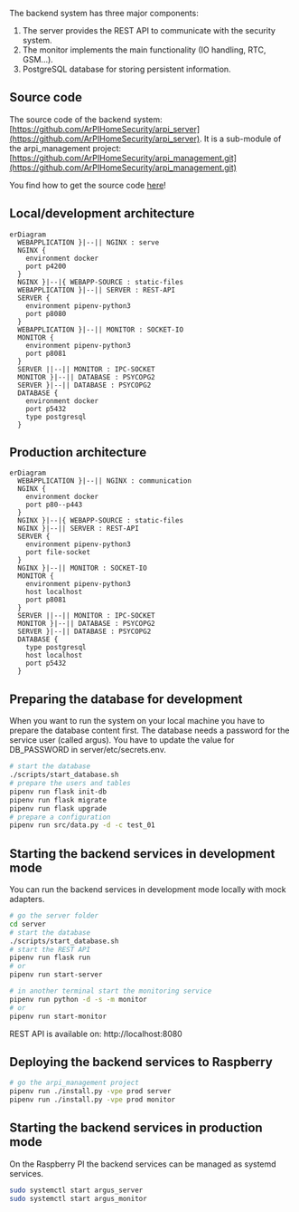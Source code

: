 The backend system has three major components:

1. The server provides the REST API to communicate with the security system.
2. The monitor implements the main functionality (IO handling, RTC, GSM...).
3. PostgreSQL database for storing persistent information.


## Source code

The source code of the backend system:
[https://github.com/ArPIHomeSecurity/arpi_server](https://github.com/ArPIHomeSecurity/arpi_server).
It is a sub-module of the arpi_management project:
[https://github.com/ArPIHomeSecurity/arpi_management.git](https://github.com/ArPIHomeSecurity/arpi_management.git)

You find how to get the source code [here](index.md#getting-the-code)!


## Local/development architecture

```mermaid
erDiagram
  WEBAPPLICATION }|--|| NGINX : serve
  NGINX {
    environment docker
    port p4200
  }
  NGINX }|--|{ WEBAPP-SOURCE : static-files
  WEBAPPLICATION }|--|| SERVER : REST-API
  SERVER {
    environment pipenv-python3
    port p8080
  }
  WEBAPPLICATION }|--|| MONITOR : SOCKET-IO
  MONITOR {
    environment pipenv-python3
    port p8081
  }
  SERVER ||--|| MONITOR : IPC-SOCKET
  MONITOR }|--|| DATABASE : PSYCOPG2
  SERVER }|--|| DATABASE : PSYCOPG2
  DATABASE {
    environment docker
    port p5432
    type postgresql
  }
```

## Production architecture

```mermaid
erDiagram
  WEBAPPLICATION }|--|| NGINX : communication
  NGINX {
    environment docker
    port p80--p443
  }
  NGINX }|--|{ WEBAPP-SOURCE : static-files
  NGINX }|--|| SERVER : REST-API
  SERVER {
    environment pipenv-python3
    port file-socket
  }
  NGINX }|--|| MONITOR : SOCKET-IO
  MONITOR {
    environment pipenv-python3
    host localhost
    port p8081
  }
  SERVER ||--|| MONITOR : IPC-SOCKET
  MONITOR }|--|| DATABASE : PSYCOPG2
  SERVER }|--|| DATABASE : PSYCOPG2
  DATABASE {
    type postgresql
    host localhost
    port p5432
  }
```

## Preparing the database for development

When you want to run the system on your local machine you have to prepare the database content first.
The database needs a password for the service user (called argus). You have to update the value 
for DB_PASSWORD in server/etc/secrets.env.

```bash
# start the database
./scripts/start_database.sh
# prepare the users and tables
pipenv run flask init-db
pipenv run flask migrate
pipenv run flask upgrade
# prepare a configuration
pipenv run src/data.py -d -c test_01
```

## Starting the backend services in development mode

You can run the backend services in development mode locally with mock adapters.

```bash
# go the server folder
cd server
# start the database
./scripts/start_database.sh
# start the REST API
pipenv run flask run
# or
pipenv run start-server

# in another terminal start the monitoring service
pipenv run python -d -s -m monitor
# or
pipenv run start-monitor
```

REST API is available on: http://localhost:8080

## Deploying the backend services to Raspberry

```bash
# go the arpi_management project
pipenv run ./install.py -vpe prod server
pipenv run ./install.py -vpe prod monitor
```

## Starting the backend services in production mode

On the Raspberry PI the backend services can be managed as systemd services.

```bash
sudo systemctl start argus_server
sudo systemctl start argus_monitor
```
